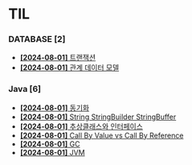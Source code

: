 # TIL
 
### DATABASE [2]
- [**[2024-08-01]**  트랜잭션](https://github.com/A-lass/TIL/blob/main/DATABASE/트랜잭션.md)
- [**[2024-08-01]**  관계 데이터 모델](https://github.com/A-lass/TIL/blob/main/DATABASE/관계_데이터_모델.md)
### Java [6]
- [**[2024-08-01]**  동기화](https://github.com/A-lass/TIL/blob/main/Java/동기화.md)
- [**[2024-08-01]**  String StringBuilder StringBuffer](https://github.com/A-lass/TIL/blob/main/Java/String_StringBuilder_StringBuffer.md)
- [**[2024-08-01]**  추상클래스와 인터페이스](https://github.com/A-lass/TIL/blob/main/Java/추상클래스와_인터페이스.md)
- [**[2024-08-01]**  Call By Value vs Call By Reference](https://github.com/A-lass/TIL/blob/main/Java/Call_By_Value_vs_Call_By_Reference.md)
- [**[2024-08-01]**  GC](https://github.com/A-lass/TIL/blob/main/Java/GC.md)
- [**[2024-08-01]**  JVM](https://github.com/A-lass/TIL/blob/main/Java/JVM.md)

